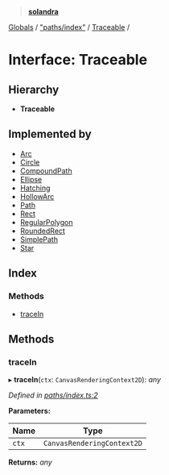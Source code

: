 > **[solandra](../README.md)**

[Globals](../README.md) / ["paths/index"](../modules/_paths_index_.md) / [Traceable](_paths_index_.traceable.md) /

# Interface: Traceable

## Hierarchy

* **Traceable**

## Implemented by

* [Arc](../classes/_paths_arc_.arc.md)
* [Circle](../classes/_paths_circle_.circle.md)
* [CompoundPath](../classes/_paths_compoundpath_.compoundpath.md)
* [Ellipse](../classes/_paths_ellipse_.ellipse.md)
* [Hatching](../classes/_paths_hatching_.hatching.md)
* [HollowArc](../classes/_paths_hollowarc_.hollowarc.md)
* [Path](../classes/_paths_path_.path.md)
* [Rect](../classes/_paths_rect_.rect.md)
* [RegularPolygon](../classes/_paths_regularpolygon_.regularpolygon.md)
* [RoundedRect](../classes/_paths_roundedrect_.roundedrect.md)
* [SimplePath](../classes/_paths_simplepath_.simplepath.md)
* [Star](../classes/_paths_star_.star.md)

## Index

### Methods

* [traceIn](_paths_index_.traceable.md#tracein)

## Methods

###  traceIn

▸ **traceIn**(`ctx`: `CanvasRenderingContext2D`): *any*

*Defined in [paths/index.ts:2](https://github.com/jamesporter/solandra/blob/511cfc3/src/lib/paths/index.ts#L2)*

**Parameters:**

Name | Type |
------ | ------ |
`ctx` | `CanvasRenderingContext2D` |

**Returns:** *any*